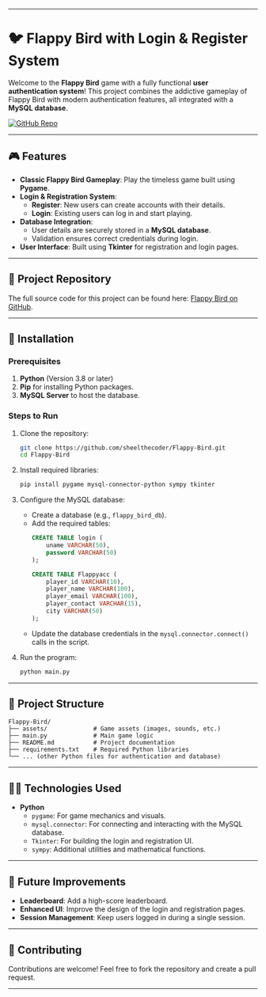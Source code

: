 
---

# 🐦 Flappy Bird with Login & Register System  

Welcome to the **Flappy Bird** game with a fully functional **user authentication system**! This project combines the addictive gameplay of Flappy Bird with modern authentication features, all integrated with a **MySQL database**.  

[![GitHub Repo](https://img.shields.io/badge/GitHub-sheelthecoder/Flappy--Bird-blue?style=flat&logo=github)](https://github.com/sheelthecoder/Flappy-Bird)

---

## 🎮 Features  

- **Classic Flappy Bird Gameplay**: Play the timeless game built using **Pygame**.  
- **Login & Registration System**:  
  - **Register**: New users can create accounts with their details.  
  - **Login**: Existing users can log in and start playing.  
- **Database Integration**:  
  - User details are securely stored in a **MySQL database**.  
  - Validation ensures correct credentials during login.  
- **User Interface**: Built using **Tkinter** for registration and login pages.  

---

## 📂 Project Repository  

The full source code for this project can be found here: [Flappy Bird on GitHub](https://github.com/sheelthecoder/Flappy-Bird).  

---

## 🚀 Installation  

### Prerequisites  

1. **Python** (Version 3.8 or later)  
2. **Pip** for installing Python packages.  
3. **MySQL Server** to host the database.  

### Steps to Run  

1. Clone the repository:  
   ```bash
   git clone https://github.com/sheelthecoder/Flappy-Bird.git
   cd Flappy-Bird
   ```  

2. Install required libraries:  
   ```bash
   pip install pygame mysql-connector-python sympy tkinter
   ```  

3. Configure the MySQL database:  
   - Create a database (e.g., `flappy_bird_db`).  
   - Add the required tables:  
     ```sql
     CREATE TABLE login (
         uname VARCHAR(50),
         password VARCHAR(50)
     );

     CREATE TABLE Flappyacc (
         player_id VARCHAR(10),
         player_name VARCHAR(100),
         player_email VARCHAR(100),
         player_contact VARCHAR(15),
         city VARCHAR(50)
     );
     ```  
   - Update the database credentials in the `mysql.connector.connect()` calls in the script.  

4. Run the program:  
   ```bash
   python main.py
   ```  

---

## 🎨 Project Structure  

```
Flappy-Bird/
├── assets/             # Game assets (images, sounds, etc.)
├── main.py             # Main game logic
├── README.md           # Project documentation
├── requirements.txt    # Required Python libraries
└── ... (other Python files for authentication and database)
```  

---

## 🧑‍💻 Technologies Used  

- **Python**  
  - `pygame`: For game mechanics and visuals.  
  - `mysql.connector`: For connecting and interacting with the MySQL database.  
  - `Tkinter`: For building the login and registration UI.  
  - `sympy`: Additional utilities and mathematical functions.  

---

## 🌟 Future Improvements  

- **Leaderboard**: Add a high-score leaderboard.  
- **Enhanced UI**: Improve the design of the login and registration pages.  
- **Session Management**: Keep users logged in during a single session.  

---

## 🤝 Contributing  

Contributions are welcome! Feel free to fork the repository and create a pull request.  

---

